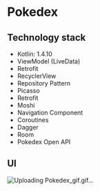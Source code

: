 # Pokedex
## Technology stack
* Kotlin: 1.4.10
* ViewModel (LiveData)
* Retrofit
* RecyclerView
* Repository Pattern
* Picasso
* Retrofit
* Moshi
* Navigation Component
* Coroutines
* Dagger
* Room
* Pokedex Open API
## UI
![Uploading Pokedex_gif.gif…]()
